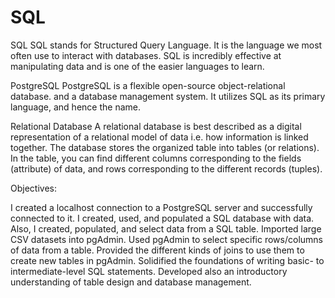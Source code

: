 # SQL


SQL
SQL stands for Structured Query Language. It is the language we most often use to interact with databases. SQL is incredibly effective at manipulating data and is one of the easier languages to learn.

PostgreSQL
PostgreSQL is a flexible open-source object-relational database. and a database management system. It utilizes SQL as its primary language, and hence the name.

Relational Database
A relational database is best described as a digital representation of a relational model of data i.e. how information is linked together.
The database stores the organized table into tables (or relations). In the table, you can find different columns corresponding to the fields (attribute) of data, and rows corresponding to the different records (tuples).


Objectives:

I created a localhost connection to a PostgreSQL server and successfully connected to it.
I created, used, and populated a SQL database with data.
Also, I created, populated, and select data from a SQL table.
Imported large CSV datasets into pgAdmin.
Used pgAdmin to select specific rows/columns of data from a table.
Provided the different kinds of joins to use them to create new tables in pgAdmin.
Solidified the foundations of writing basic- to intermediate-level SQL statements.
Developed also an introductory understanding of table design and database management.
